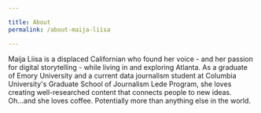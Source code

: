 ```yaml
---

title: About
permalink: /about-maija-liisa

---
```


Maija Liisa is a displaced Californian who found her voice - and her passion for digital storytelling - while living in and exploring Atlanta. As a graduate of Emory University and a current data journalism student at Columbia University's Graduate School of Journalism Lede Program, she loves creating well-researched content that connects people to new ideas. Oh...and she loves coffee. Potentially more than anything else in the world.